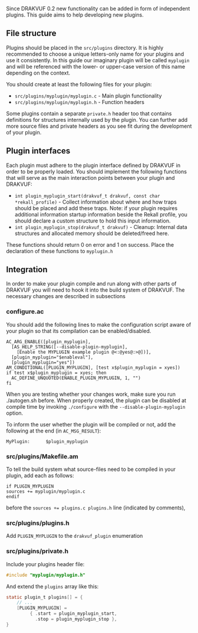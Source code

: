 Since DRAKVUF 0.2 new functionality can be added in form of independent plugins. 
This guide aims to help developing new plugins.

File structure
--------------

Plugins should be placed in the `src/plugins` directory. It is highly recommended to choose a unique letters-only name for your plugins and use it consistently. In this guide our imaginary plugin will be called `myplugin` and will be referenced with the lower- or upper-case version of this name depending on the context. 

You should create at least the following files for your plugin:
  * `src/plugins/myplugin/myplugin.c` - Main plugin functionality
  * `src/plugins/myplugin/myplugin.h` - Function headers

Some plugins contain a separate `private.h` header too that contains definitions for structures internally used by the plugin. You can further add more source files and private headers as you see fit during the development of your plugin.

Plugin interfaces
-----------------

Each plugin must adhere to the plugin interface defined by DRAKVUF in order to be properly loaded. You should implement the following functions that will serve as the main interaction points between your plugin and DRAKVUF:
  * `int plugin_myplugin_start(drakvuf_t drakvuf, const char *rekall_profile)` - Collect information about where and how traps should be placed and add these traps. Note: if your plugin requires additional information startup information beside the Rekall profile, you should declare a custom structure to hold this input information.
  * `int plugin_myplugin_stop(drakvuf_t drakvuf)` - Cleanup: Internal data structures and allocated memory should be deleted/freed here.

These functions should return 0 on error and 1 on success. Place the declaration of these functions to `myplugin.h`

Integration
-----------

In order to make your plugin compile and run along with other parts of DRAKVUF you will need to hook it into the build system of DRAKVUF. The necessary changes are described in subsections

### configure.ac

You should add the following lines to make the configuration script aware of your plugin so that its compilation can be enabled/disabled.

```
AC_ARG_ENABLE([plugin_myplugin],
  [AS_HELP_STRING([--disable-plugin-myplugin],
    [Enable the MYPLUGIN example plugin @<:@yes@:>@])],
  [plugin_myplugin="$enableval"],
  [plugin_myplugin="yes"])   
AM_CONDITIONAL([PLUGIN_MYPLUGIN], [test x$plugin_myplugin = xyes])
if test x$plugin_myplugin = xyes; then
  AC_DEFINE_UNQUOTED(ENABLE_PLUGIN_MYPLUGIN, 1, "")
fi
```

When you are testing whether your changes work, make sure you run ./autogen.sh before. When properly created, the plugin can be disabled at compile time by invoking `./configure` with the `--disable-plugin-myplugin` option.

To inform the user whether the plugin will be compiled or not, add the following at the end (in `AC_MSG_RESULT`):

```
MyPlugin:      $plugin_myplugin
```

### src/plugins/Makefile.am

To tell the build system what source-files need to be compiled in your plugin, add each as follows:

```
if PLUGIN_MYPLUGIN
sources += myplugin/myplugin.c
endif
```

before the `sources += plugins.c plugins.h` line (indicated by comments),

### src/plugins/plugins.h

Add `PLUGIN_MYPLUGIN` to the `drakvuf_plugin` enumeration

### src/plugins/private.h

Include your plugins header file:

```c
#include "myplugin/myplugin.h"
```

And extend the `plugins` array like this:

```c
static plugin_t plugins[] = { 
    // ...
    [PLUGIN_MYPLUGIN] =
         { .start = plugin_myplugin_start,
           .stop = plugin_myplugin_stop },
}
```